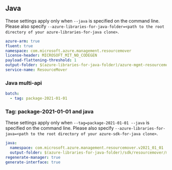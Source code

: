 ## Java

These settings apply only when `--java` is specified on the command line.
Please also specify `--azure-libraries-for-java-folder=<path to the root directory of your azure-libraries-for-java clone>`.

``` yaml $(java)
azure-arm: true
fluent: true
namespace: com.microsoft.azure.management.resourcemover
license-header: MICROSOFT_MIT_NO_CODEGEN
payload-flattening-threshold: 1
output-folder: $(azure-libraries-for-java-folder)/azure-mgmt-resourcemover
service-name: ResourceMover
```

### Java multi-api

``` yaml $(java) && $(multiapi)
batch:
  - tag: package-2021-01-01
```

### Tag: package-2021-01-01 and java

These settings apply only when `--tag=package-2021-01-01 --java` is specified on the command line.
Please also specify `--azure-libraries-for-java=<path to the root directory of your azure-sdk-for-java clone>`.

``` yaml $(tag) == 'package-2021-01-01' && $(java) && $(multiapi)
java:
  namespace: com.microsoft.azure.management.resourcemover.v2021_01_01
  output-folder: $(azure-libraries-for-java-folder)/sdk/resourcemover/mgmt-v2021_01_01
regenerate-manager: true
generate-interface: true
```

